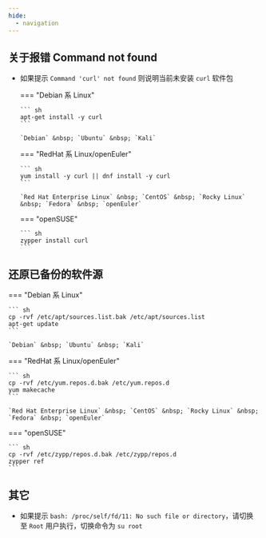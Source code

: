 ```yaml
---
hide:
  - navigation
---
```


## 关于报错 Command not found

  - 如果提示 `Command 'curl' not found` 则说明当前未安装 `curl` 软件包

    === "Debian 系 Linux"

        ``` sh
        apt-get install -y curl
        ```

        `Debian` &nbsp; `Ubuntu` &nbsp; `Kali`

    === "RedHat 系 Linux/openEuler"

        ``` sh
        yum install -y curl || dnf install -y curl
        ```

        `Red Hat Enterprise Linux` &nbsp; `CentOS` &nbsp; `Rocky Linux` &nbsp; `Fedora` &nbsp; `openEuler`

    === "openSUSE"

        ``` sh
        zypper install curl
        ```

## 还原已备份的软件源

=== "Debian 系 Linux"

    ``` sh
    cp -rvf /etc/apt/sources.list.bak /etc/apt/sources.list
    apt-get update
    ```

    `Debian` &nbsp; `Ubuntu` &nbsp; `Kali`

=== "RedHat 系 Linux/openEuler"

    ``` sh
    cp -rvf /etc/yum.repos.d.bak /etc/yum.repos.d
    yum makecache
    ```

    `Red Hat Enterprise Linux` &nbsp; `CentOS` &nbsp; `Rocky Linux` &nbsp; `Fedora` &nbsp; `openEuler`

=== "openSUSE"

    ``` sh
    cp -rvf /etc/zypp/repos.d.bak /etc/zypp/repos.d
    zypper ref
    ```

## 其它

  - 如果提示 `bash: /proc/self/fd/11: No such file or directory`，请切换至 `Root` 用户执行，切换命令为 `su root`
